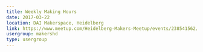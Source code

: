 ```yaml
---
title: Weekly Making Hours
date: 2017-03-22
location: DAI Makerspace, Heidelberg
link: https://www.meetup.com/Heidelberg-Makers-Meetup/events/238541562/
usergroup: makershd
type: usergroup
---
```

